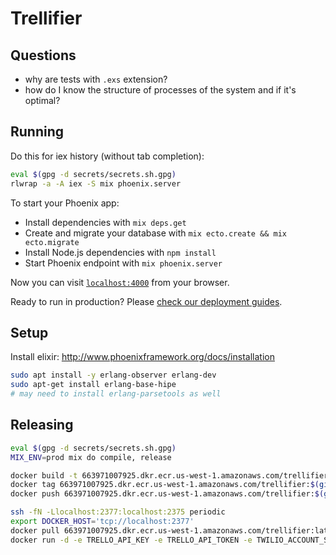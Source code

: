 Trellifier
==========

Questions
---------
- why are tests with `.exs` extension?
- how do I know the structure of processes of the system and if it's optimal?

Running
-------
Do this for iex history (without tab completion):

```bash
eval $(gpg -d secrets/secrets.sh.gpg)
rlwrap -a -A iex -S mix phoenix.server
```

To start your Phoenix app:

  * Install dependencies with `mix deps.get`
  * Create and migrate your database with `mix ecto.create && mix ecto.migrate`
  * Install Node.js dependencies with `npm install`
  * Start Phoenix endpoint with `mix phoenix.server`

Now you can visit [`localhost:4000`](http://localhost:4000) from your browser.

Ready to run in production? Please [check our deployment guides](http://www.phoenixframework.org/docs/deployment).

Setup
--------

Install elixir: http://www.phoenixframework.org/docs/installation

```bash
sudo apt install -y erlang-observer erlang-dev
sudo apt-get install erlang-base-hipe
# may need to install erlang-parsetools as well
```

Releasing
---------

```bash
eval $(gpg -d secrets/secrets.sh.gpg)
MIX_ENV=prod mix do compile, release

docker build -t 663971007925.dkr.ecr.us-west-1.amazonaws.com/trellifier:$(git rev-parse HEAD | awk '{$1 = substr($1, 1, 7)} 1') .
docker tag 663971007925.dkr.ecr.us-west-1.amazonaws.com/trellifier:$(git rev-parse HEAD | awk '{$1 = substr($1, 1, 7)} 1') 663971007925.dkr.ecr.us-west-1.amazonaws.com/trellifier:latest
docker push 663971007925.dkr.ecr.us-west-1.amazonaws.com/trellifier:$(git rev-parse HEAD | awk '{$1 = substr($1, 1, 7)} 1') ; docker push 663971007925.dkr.ecr.us-west-1.amazonaws.com/trellifier:latest

ssh -fN -Llocalhost:2377:localhost:2375 periodic
export DOCKER_HOST='tcp://localhost:2377'
docker pull 663971007925.dkr.ecr.us-west-1.amazonaws.com/trellifier:latest
docker run -d -e TRELLO_API_KEY -e TRELLO_API_TOKEN -e TWILIO_ACCOUNT_SID -e TWILIO_AUTH_TOKEN -e TWILIO_FROM_NUMBER -e ALEX_BIRD_CELL --restart=always --name=trellifier -p 0.0.0.0:8888:8888 663971007925.dkr.ecr.us-west-1.amazonaws.com/trellifier:latest
```
